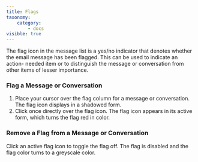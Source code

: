 ```yaml
---
title: Flags
taxonomy:
    category:
        - docs
visible: true
---
```


The flag icon in the message list is a yes/no indicator that denotes whether the email message has been flagged. This can be used to indicate an action- needed item or to distinguish the message or conversation from other items of lesser importance.

### Flag a Message or Conversation
1. Place your cursor over the flag column for a message or conversation. The flag icon displays in a shadowed form.
2. Click once directly over the flag icon. The flag icon appears in its active form, which turns the flag red in color.

### Remove a Flag from a Message or Conversation
Click an active flag icon to toggle the flag off. The flag is disabled and the flag color turns to a greyscale color.
